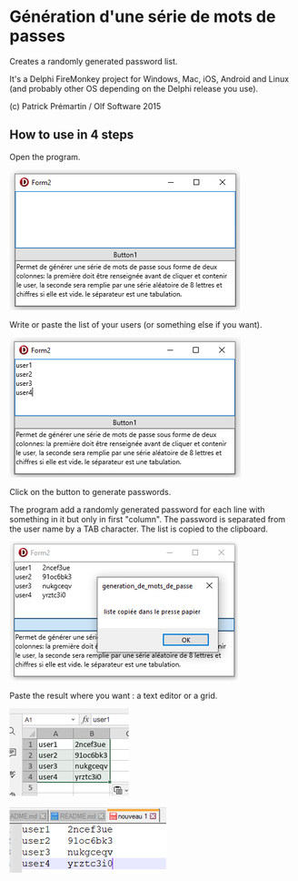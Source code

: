 # Génération d'une série de mots de passes

Creates a randomly generated password list.

It's a Delphi FireMonkey project for Windows, Mac, iOS, Android and Linux (and probably other OS depending on the Delphi release you use).

(c) Patrick Prémartin / Olf Software 2015

## How to use in 4 steps

Open the program.

![main form capture screen](https://github.com/DeveloppeurPascal/one-shot-tools/raw/main/generation-serie-mots-de-passe/screen-captures/step-1-main-form.png)

Write or paste the list of your users (or something else if you want).

![main form with a users list](https://github.com/DeveloppeurPascal/one-shot-tools/raw/main/generation-serie-mots-de-passe/screen-captures/step-2-paste-or-write-user-list.png)

Click on the button to generate passwords.

The program add a randomly generated password for each line with something in it but only in first "column". The password is separated from the user name by a TAB character. The list is copied to the clipboard.

![passwords have been generated](https://github.com/DeveloppeurPascal/one-shot-tools/raw/main/generation-serie-mots-de-passe/screen-captures/step-3-click-the-button.png)

Paste the result where you want : a text editor or a grid.

![list pasted to OnlyOffice calc sheet](https://github.com/DeveloppeurPascal/one-shot-tools/raw/main/generation-serie-mots-de-passe/screen-captures/step-4-paste-to-excel-or-other.png)

![list pasted to Windows notepad](https://github.com/DeveloppeurPascal/one-shot-tools/raw/main/generation-serie-mots-de-passe/screen-captures/step-4-paste-to-notepad.png)
